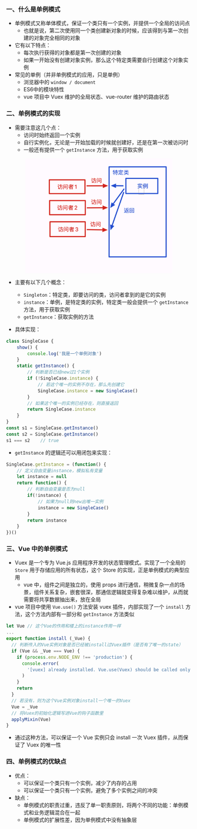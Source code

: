 
### 一、什么是单例模式

- 单例模式又称单体模式，保证一个类只有一个实例，并提供一个全局的访问点
  - 也就是说，第二次使用同一个类创建新对象的时候，应该得到与第一次创建的对象完全相同的对象
- 它有以下特点：
  - 每次执行获得的对象都是第一次创建的对象
  - 如果一开始没有创建对象实例，那么这个特定类需要自行创建这个对象实例
- 常见的单例（并非单例模式的应用，只是单例）
  - 浏览器中的 `window / document `
  - ES6中的模块特性
  - vue 项目中 Vuex 维护的全局状态、vue-router 维护的路由状态

### 二、单例模式的实现

- 需要注意这几个点：
  - 访问时始终返回一个实例
  - 自行实例化，无论是一开始加载的时候就创建好，还是在第一次被访问时
  - 一般还有提供一个 `getInstance` 方法，用于获取实例

<img src="../static/a_2_1.jpg" alt="图片描述" width="400" style="display: block; margin: 10px auto;">

- 主要有以下几个概念：
  - `Singleton`：特定类，即要访问的类，访问者拿到的是它的实例
  - `instance`：单例，是特定类的实例，特定类一般会提供一个 `getInstance` 方法，用于获取实例
  - `getInstance`：获取实例的方法

- 具体实现：
```js
class SingleCase {
    show() {
        console.log('我是一个单例对象')
    }
    static getInstance() {
        // 判断是否已经new过1个实例
        if (!SingleCase.instance) {
            // 若这个唯一的实例不存在，那么先创建它
            SingleCase.instance = new SingleCase()
        }
        // 如果这个唯一的实例已经存在，则直接返回
        return SingleCase.instance
    }
}
const s1 = SingleCase.getInstance()
const s2 = SingleCase.getInstance()
s1 === s2    // true
```
- `getInstance` 的逻辑还可以用闭包来实现：

```js
SingleCase.getInstance = (function() {
    // 定义自由变量instance，模拟私有变量
    let instance = null
    return function() {
        // 判断自由变量是否为null
        if(!instance) {
            // 如果为null则new出唯一实例
            instance = new SingleCase()
        }
        return instance
    }
})()
```

### 三、Vue 中的单例模式

- Vuex 是一个专为 Vue.js 应用程序开发的状态管理模式。实现了一个全局的 `Store` 用于存储应用的所有状态，这个 Store 的实现，正是单例模式的典型应用
  - vue 中，组件之间是独立的，使用 props 进行通信，稍微复杂一点的场景，组件关系复杂，嵌套很深，那通信逻辑就变得复杂难以维护，从而就需要将共享数据抽出来，放在全局
- vue 项目中使用 `Vue.use()` 方法安装 vuex 插件，内部实现了一个 `install` 方法，这个方法内部有一部分和 `getInstance` 方法类似
```js
let Vue // 这个Vue的作用和楼上的instance作用一样
...
export function install (_Vue) {
  // 判断传入的Vue实例对象是否已经被install过Vuex插件（是否有了唯一的state）
  if (Vue && _Vue === Vue) {
    if (process.env.NODE_ENV !== 'production') {
      console.error(
        '[vuex] already installed. Vue.use(Vuex) should be called only once.'
      )
    }
    return
  }
  // 若没有，则为这个Vue实例对象install一个唯一的Vuex
  Vue = _Vue
  // 将Vuex的初始化逻辑写进Vue的钩子函数里
  applyMixin(Vue)
}
```
- 通过这种方法，可以保证一个 Vue 实例只会 install 一次 Vuex 插件，从而保证了 Vuex 的唯一性

### 四、单例模式的优缺点

- 优点：
  - 可以保证一个类只有一个实例，减少了内存的占用
  - 可以保证一个类只有一个实例，避免了多个实例之间的冲突
- 缺点：
  - 单例模式的职责过重，违反了单一职责原则，将两个不同的功能：单例模式和业务逻辑混合在一起
  - 单例模式的扩展性差，因为单例模式中没有抽象层